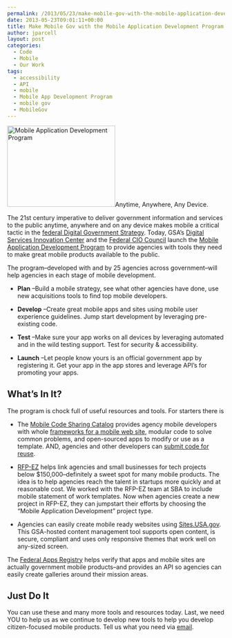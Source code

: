 ```yaml
---
permalink: /2013/05/23/make-mobile-gov-with-the-mobile-application-development-program/
date: 2013-05-23T09:01:11+00:00
title: Make Mobile Gov with the Mobile Application Development Program
author: jparcell
layout: post
categories:
  - Code
  - Mobile
  - Our Work
tags:
  - accessibility
  - API
  - mobile
  - Mobile App Development Program
  - mobile gov
  - MobileGov
---
```


[<img class="alignright  wp-image-21541" src="https://sites.usa.gov/howtomobile/files/2013/05/Mobile-app-description1.jpg" alt="Mobile Application Development Program" width="250" height="188" />](https://sites.usa.gov/howtomobile/files/2013/05/Mobile-app-description1.jpg)Anytime, Anywhere, Any Device.

The 21st century imperative to deliver government information and services to the public anytime, anywhere and on any device makes mobile a critical tactic in the [federal Digital Government Strategy](http://www.whitehouse.gov/sites/default/files/omb/egov/digital-government/digital-government.html). Today, GSA’s [Digital Services Innovation Center](https://www.digitalgov.gov/join-digitalgov/ "Join DigitalGov") and the [Federal CIO Council](http://cio.gov/) launch the [Mobile Application Development Program](https://www.digitalgov.gov/resources/mobile-application-development-program/ "Mobile Application Development Program") to provide agencies with tools they need to make great mobile products available to the public.

The program&#8211;developed with and by 25 agencies across government&#8211;will help agencies in each stage of mobile development.

  * **Plan** &#8211;Build a mobile strategy, see what other agencies have done, use new acquisitions tools to find top mobile developers.

  *  **Develop** &#8211;Create great mobile apps and sites using mobile user experience guidelines. Jump start development by leveraging pre-existing code.

  *  **Test** &#8211;Make sure your app works on all devices by leveraging automated and in the wild testing support. Test for security & accessibility.

  *  **Launch** &#8211;Let people know yours is an official government app by registering it. Get your app in the app stores and leverage API’s for promoting your apps.

## What’s In It?

The program is chock full of useful resources and tools. For starters there is

  * The [Mobile Code Sharing Catalog](https://www.digitalgov.gov/2013/05/13/federal-mobile-code-sharing-catalog-is-here/ "Federal Mobile Code Sharing Catalog Is Here") provides agency mobile developers with whole [frameworks for a mobile web site](http://gsa.github.io/Mobile-Code-Catalog/web_html.html), modular code to solve common problems, and open-sourced apps to modify or use as a template. AND, agencies and other developers can [submit code for reuse](https://github.com/GSA/Mobile-Code-Catalog/pulls).

  *  [RFP-EZ](https://rfpez.gsa.gov/government) helps link agencies and small businesses for tech projects below $150,000&#8211;definitely a sweet spot for many mobile products. The idea is to help agencies reach the talent in startups more quickly and at reasonable cost. We worked with the RFP-EZ team at SBA to include mobile statement of work templates. Now when agencies create a new project in RFP-EZ, they can jumpstart their efforts by choosing the “Mobile Application Development” project type.

  * Agencies can easily create mobile ready websites using [Sites.USA.gov](https://www.digitalgov.gov/services/sites-usa-gov/ "Sites.USA.gov"). This GSA-hosted content management tool supports open content, is secure, compliant and uses only responsive themes that work well on any-sized screen.

The [Federal Apps Registry](https://www.digitalgov.gov/services/the-federal-mobile-apps-registry/ "The Federal Mobile Apps Registry") helps verify that apps and mobile sites are actually government mobile products&#8211;and provides an API so agencies can easily create galleries around their mission areas.

## Just Do It

You can use these and many more tools and resources today. Last, we need YOU to help us as we continue to develop new tools to help you develop citizen-focused mobile products. Tell us what you need via [email](mailto:digitalgov@gsa.gov).